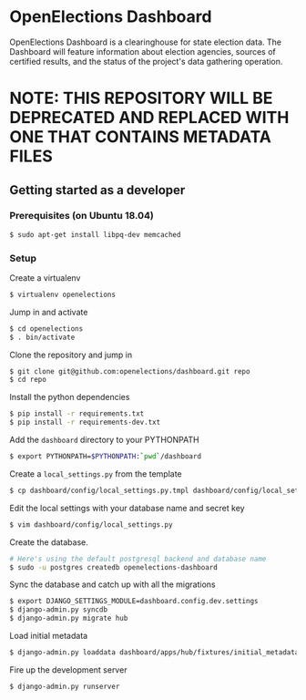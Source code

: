 OpenElections Dashboard
=======================

OpenElections Dashboard is a clearinghouse for state election data.
The Dashboard will feature information about election agencies, sources of certified
results, and the status of the project's data gathering operation.

# NOTE: THIS REPOSITORY WILL BE DEPRECATED AND REPLACED WITH ONE THAT CONTAINS METADATA FILES

Getting started as a developer
------------------------------

### Prerequisites (on Ubuntu 18.04)

```bash
$ sudo apt-get install libpq-dev memcached
```

### Setup

Create a virtualenv

```bash
$ virtualenv openelections
```

Jump in and activate

```bash
$ cd openelections
$ . bin/activate
```

Clone the repository and jump in

```bash
$ git clone git@github.com:openelections/dashboard.git repo
$ cd repo
```

Install the python dependencies

```bash
$ pip install -r requirements.txt
$ pip install -r requirements-dev.txt
```

Add the ``dashboard`` directory to your PYTHONPATH

```bash
$ export PYTHONPATH=$PYTHONPATH:`pwd`/dashboard
```

Create a ``local_settings.py`` from the template

```bash
$ cp dashboard/config/local_settings.py.tmpl dashboard/config/local_settings.py
```

Edit the local settings with your database name and secret key

```bash
$ vim dashboard/config/local_settings.py
```

Create the database.

```bash
# Here's using the default postgresql backend and database name
$ sudo -u postgres createdb openelections-dashboard
```

Sync the database and catch up with all the migrations

```bash
$ export DJANGO_SETTINGS_MODULE=dashboard.config.dev.settings
$ django-admin.py syncdb
$ django-admin.py migrate hub
```

Load initial metadata

```bash
$ django-admin.py loaddata dashboard/apps/hub/fixtures/initial_metadata.json
```

Fire up the development server

```bash
$ django-admin.py runserver
```

